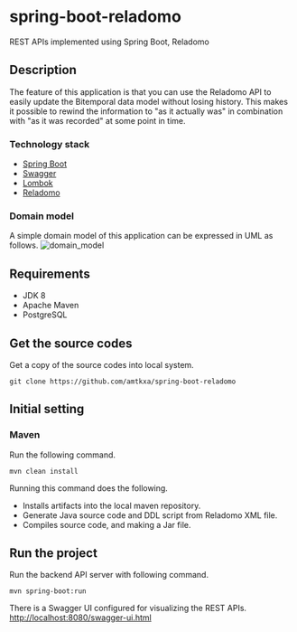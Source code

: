 # spring-boot-reladomo
REST APIs implemented using Spring Boot, Reladomo

## Description
The feature of this application is that you can use the Reladomo API to easily update the Bitemporal data model without losing history.
This makes it possible to rewind the information to "as it actually was" in combination with "as it was recorded" at some point in time.

### Technology stack
* [Spring Boot](https://github.com/spring-projects/spring-boot)
* [Swagger](https://github.com/swagger-api/swagger-ui)
* [Lombok](https://github.com/rzwitserloot/lombok)
* [Reladomo](https://github.com/goldmansachs/reladomo)

### Domain model
A simple domain model of this application can be expressed in UML as follows.
![domain_model](https://user-images.githubusercontent.com/32428472/50054750-b2e45800-0188-11e9-8aeb-fad5262e78d8.png)

## Requirements
* JDK 8
* Apache Maven
* PostgreSQL

## Get the source codes
Get a copy of the source codes into local system.
```
git clone https://github.com/amtkxa/spring-boot-reladomo
```

## Initial setting
### Maven
Run the following command.
```
mvn clean install
```
Running this command does the following.
* Installs artifacts into the local maven repository.
* Generate Java source code and DDL script from Reladomo XML file.
* Compiles source code, and making a Jar file.

## Run the project
Run the backend API server with following command.
```
mvn spring-boot:run
```

There is a Swagger UI configured for visualizing the REST APIs.<br>
[http://localhost:8080/swagger-ui.html](http://localhost:8080/swagger-ui.html)
